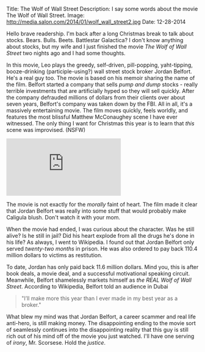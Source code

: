 Title: The Wolf of Wall Street
Description: I say some words about the movie The Wolf of Wall Street.
Image: http://media.salon.com/2014/01/wolf_wall_street2.jpg
Date: 12-28-2014

Hello brave readership.  I'm back after a long Christmas break to talk about stocks.  Bears.  Bulls.  Beets.  Battlestar Galactica?  I don't know anything about stocks, but my wife and I just finished the movie *The Wolf of Wall Street* two nights ago and I had some thoughts.

In this movie, Leo plays the greedy, self-driven, pill-popping, yaht-tipping, booze-drinking (participle-using?) wall street stock broker Jordan Belfort.  He's a real guy too.  The movie is based on his memoir sharing the name of the film. Belfort started a company that sells *pump and dump* stocks - really terrible investments that are artificially hyped so they will sell quickly.  After the company defrauded millions of dollars from their clients over about seven years, Belfort's company was taken down by the FBI.  All in all, it's a massively entertaining movie.  The film moves quickly, feels worldly, and features the most blissful Matthew McConaughey scene I have ever witnessed.  The only thing I want for Christmas this year is to learn that *this* scene was improvised.  (NSFW)

<div class="embed-responsive embed-responsive-16by9">
<iframe class="embed-responsive-item" src="http://www.youtube.com/embed/UTHlXb0PXh4" frameborder="0" allowfullscreen></iframe>
</div>

The movie is not exactly for the *morally* faint of heart.  The film made it clear that Jordan Belfort was really into some stuff that would probably make Caligula blush.  Don't watch it with your mom.

When the movie had ended, I was curious about the character.  Was he still alive?  Is he still in jail?  Did his heart explode from all the drugs he's done in his life?  As always, I went to Wikipedia.  I found out that Jordan Belfort only served *twenty-two months* in prison.  He was also ordered to pay back 110.4 million dollars to victims as restitution.

To date, Jordan has only paid back 11.6 million dollars.  Mind you, this is after book deals, a movie deal, and a successful motivational speaking circuit.  Meanwhile, Belfort shamelessly markets himself as *the REAL Wolf of Wall Street*.  According to Wikipedia, Belfort told an audience in Dubai

> "I’ll make more this year than I ever made in my best year as a broker."

What blew my mind was that Jordan Belfort, a career scammer and real life anti-hero, is still making money.  The disappointing ending to the movie sort of seamlessly continues into the disappointing reality that this guy is still rich out of his mind off of the movie you just watched.  I'll have one serving of *irony*, Mr. Scorsese.  Hold the *justice*.